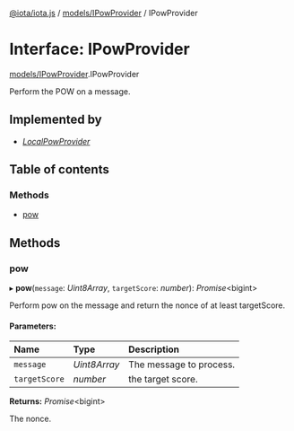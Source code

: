 [@iota/iota.js](../README.md) / [models/IPowProvider](../modules/models_ipowprovider.md) / IPowProvider

# Interface: IPowProvider

[models/IPowProvider](../modules/models_ipowprovider.md).IPowProvider

Perform the POW on a message.

## Implemented by

* [*LocalPowProvider*](../classes/pow_localpowprovider.localpowprovider.md)

## Table of contents

### Methods

- [pow](models_ipowprovider.ipowprovider.md#pow)

## Methods

### pow

▸ **pow**(`message`: *Uint8Array*, `targetScore`: *number*): *Promise*<bigint\>

Perform pow on the message and return the nonce of at least targetScore.

#### Parameters:

Name | Type | Description |
:------ | :------ | :------ |
`message` | *Uint8Array* | The message to process.   |
`targetScore` | *number* | the target score.   |

**Returns:** *Promise*<bigint\>

The nonce.
